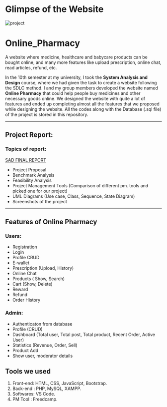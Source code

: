 
# Glimpse of the Website
<!-- <div align="center">
    <div style="display: flex;">
        <img src="ScreenShots/Online_Pharmacy_00.PNG" width="480" height="400" alt="Sign-up-page">
        <img src="ScreenShots/Online_Pharmacy_01.PNG" width="480" height="400" alt="Home-page-navbar">
    </div>
</div>
<div align="center">
    <div style="display: flex;">
        <img src="ScreenShots/Online_Pharmacy_02.PNG" width="480" height="400" alt="Home-page-footer">
        <img src="ScreenShots/Online_Pharmacy_03.PNG" width="480" height="400" alt="Menu">
    </div>
</div>
<div align="center">
    <div style="display: flex;">
        <img src="ScreenShots/Online_Pharmacy_04.PNG" width="480" height="400" alt="Profile-view">
        <img src="ScreenShots/Online_Pharmacy_05.PNG" width="480" height="400" alt="Edit-profile">
    </div>
</div>
<div align="center">
    <div style="display: flex;">
        <img src="ScreenShots/Online_Pharmacy_06.PNG" width="480" height="400" alt="Products-page">
        <img src="ScreenShots/Online_Pharmacy_07.PNG" width="480" height="400" alt="Cart-view">
    </div>
</div>
<div align="center">
    <div style="display: flex;">
        <img src="ScreenShots/Online_Pharmacy_08.PNG" width="480" height="400" alt="Blogs-page">
        <img src="ScreenShots/Online_Pharmacy_09.PNG" width="480" height="400" alt="Upload-prescription-page">
    </div>
</div>
<div align="center">
    <div style="display: flex;">
        <img src="ScreenShots/Online_Pharmacy_10.PNG" width="480" height="400" alt="Order-history-page">
        <img src="ScreenShots/Online_Pharmacy_11.PNG" width="480" height="400" alt="Admin-login-page">
    </div>
</div>
<div align="center">
    <div style="display: flex;">
        <img src="ScreenShots/Online_Pharmacy_12.PNG" width="480" height="400" alt="Admin-home-page">
        <img src="ScreenShots/Online_Pharmacy_13.PNG" width="480" height="400" alt="Admin-user-view-page">
    </div>
</div>
<div align="center">
    <div style="display: flex;">
        <img src="ScreenShots/Online_Pharmacy_14.PNG" width="480" height="400" alt="Admin-orders-view-page">
        <img src="ScreenShots/Online_Pharmacy_15.PNG" width="480" height="400" alt="Admin-add-new-product-page">
    </div>
</div>
<div align="center">
    <div style="display: flex;">
        <img src="ScreenShots/Online_Pharmacy_16.PNG" width="480" height="400" alt="Admin-products-view-page">
        <img src="ScreenShots/Online_Pharmacy_17.PNG" width="480" height="400" alt="Admin-total-sells-view-page">
    </div>
</div>Sign-up-page -->
![project](https://user-images.githubusercontent.com/68915904/136135857-ab7f9c5c-6c57-4460-884c-b4d12a70e470.gif)



# Online_Pharmacy
A website where medicine, healthcare and babycare products can be bought online, and many more 
features like upload prescription, online chat, read articles, refund, etc.

In the 10th semester at my university, I took the **System Analysis and Design** course, where
we had given the task to create a website following the SDLC method. I and my group members
developed the website named **Online Pharmacy** that could help people buy medicines and other 
necessary goods online. We designed the website with quite a lot of features and ended up
completing almost all the features that we proposed while designing the website. All the codes
along with the Database (.sql file) of the project is stored in this repository.

---
## Project Report: 

### Topics of report: 
[SAD FINAL REPORT](https://github.com/lmottasin/Online-Pharmacy-SAD/files/7290614/SAD.FINAL.REPORT.pdf)

* Project Proposal
* Benchmark Analysis
* Feasibility Analysis
* Project Management Tools (Comparison of different pm. tools and picked one for our project)
* UML Diagrams (Use case, Class, Sequence, State Diagram)
* Screenshots of the project

---
## Features of **Online Pharmacy**
### Users: 
* Registration
* Login
* Profile CRUD
* E-wallet
* Prescription (Upload, History)
* Online Chat
* Products ( Show, Search)
* Cart (Show, Delete)
* Reward
* Refund
* Order History

### Admin: 
* Authenticaton from database
* Profile (CRUD)
* Dashboard (Total user, Total post, Total product, Recent Order, Active User)
* Statistics (Revenue, Order, Sell)
* Product Add
* Show user, moderator details


## Tools we used
1) Front-end: HTML, CSS, JavaScript, Bootstrap.
2) Back-end : PHP, MySQL, XAMPP.
3) Softwares: VS Code.
4) PM Tool  : Freedcamp.
